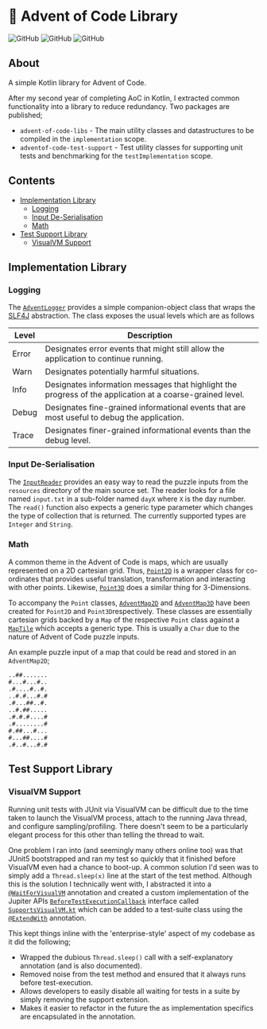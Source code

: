 # :christmas_tree: Advent of Code Library

![GitHub](https://img.shields.io/github/license/TomPlum/advent-of-code-2020?color=informational)
![GitHub](https://img.shields.io/badge/instructions-98%25-success)
![GitHub](https://img.shields.io/badge/branches-93%25-orange)

## About
A simple Kotlin library for Advent of Code.

After my second year of completing AoC in Kotlin, I extracted common functionality into a library to reduce redundancy.
Two packages are published;
- `advent-of-code-libs` - The main utility classes and datastructures to be compiled in the `implementation` scope.
- `adventof-code-test-support` - Test utility classes for supporting unit tests and benchmarking for the `testImplementation` scope.

## Contents
* [Implementation Library](#implementation-library)
  * [Logging](#logging)
  * [Input De-Serialisation](#input-de-serialisation)
  * [Math](#math)
* [Test Support Library](#test-support-library)
  * [VisualVM Support](#visualvm-support)

## Implementation Library
### Logging
The [`AdventLogger`](https://git.io/JILT9) provides a simple companion-object class that wraps the
[SLF4J](http://www.slf4j.org/) abstraction. The class exposes the usual levels which are as follows

| Level | Description                                                                                                |
|-------|------------------------------------------------------------------------------------------------------------|
| Error | Designates error events that might still allow the application to continue running.                        |
| Warn  | Designates potentially harmful situations.                                                                 |
| Info  | Designates information messages that highlight the progress of the application at a coarse-grained level.  |
| Debug | Designates fine-grained informational events that are most useful to debug the application.                |
| Trace | Designates finer-grained informational events than the debug level.                                        |

### Input De-Serialisation
The [`InputReader`](https://git.io/JILkc) provides an easy way to read the puzzle inputs from the `resources` directory
of the main source set. The reader looks for a file named `input.txt` in a sub-folder named `dayX` where `X` is the day 
number. The `read()` function also expects a generic type parameter which changes the type of collection that is returned.
The currently supported types are `Integer` and `String`.

### Math
A common theme in the Advent of Code is maps, which are usually represented on a 2D cartesian grid. Thus,
[`Point2D`](https://git.io/JImDn) is a wrapper class for co-ordinates that provides useful translation, transformation
and interacting with other points. Likewise, [`Point3D`](https://git.io/JImDz) does a similar thing for 3-Dimensions.

To accompany the `Point` classes, [`AdventMap2D`](https://git.io/JIsth) and [`AdventMap3D`](https://git.io/JIsqe) have 
been created for `Point2D` and `Point3D`respectively. These classes are essentially cartesian grids backed by a `Map` 
of the respective `Point` class against a [`MapTile`](https://git.io/JIsqt) which accepts a generic type.
This is usually a `Char` due to the nature of Advent of Code puzzle inputs.

An example puzzle input of a map that could be read and stored in an `AdventMap2D`;

    ..##.......
    #...#...#..
    .#....#..#.
    ..#.#...#.#
    .#...##..#.
    ..#.##.....
    .#.#.#....#
    .#........#
    #.##...#...
    #...##....#
    .#..#...#.#

## Test Support Library
### VisualVM Support
Running unit tests with JUnit via VisualVM can be difficult due to the time taken to launch the VisualVM process,
attach to the running Java thread, and configure sampling/profiling. There doesn't seem to be a particularly elegant
process for this other than telling the thread to wait.

One problem I ran into (and seemingly many others online too) was that JUnit5 bootstrapped and ran my test so quickly
that it finished before VisualVM even had a chance to boot-up. A common solution I'd seen was to simply add a
`Thread.sleep(x)` line at the start of the test method. Although this is the solution I technically went with, I
abstracted it into a [`@WaitForVisualVM`](https://git.io/JJdg1) annotation and created a custom implementation
of the Jupiter APIs [`BeforeTestExecutionCallback`](https://junit.org/junit5/docs/5.0.1/api/org/junit/jupiter/api/extension/BeforeTestExecutionCallback.html)
interface called [`SupportsVisualVM.kt`](https://git.io/JJd2e) which can be added to a test-suite class using the
[`@ExtendWith`](https://junit.org/junit5/docs/5.0.1/api/org/junit/jupiter/api/extension/ExtendWith.html) annotation.

This kept things inline with the 'enterprise-style' aspect of my codebase as it did the following;
- Wrapped the dubious `Thread.sleep()` call with a self-explanatory annotation (and is also documented).
- Removed noise from the test method and ensured that it always runs before test-execution.
- Allows developers to easily disable all waiting for tests in a suite by simply removing the support extension.
- Makes it easier to refactor in the future the as implementation specifics are encapsulated in the annotation.